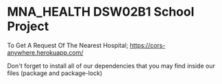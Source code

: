 # MNA_HEALTH DSW02B1 School Project
To Get A Request Of The Nearest Hospital;
https://cors-anywhere.herokuapp.com/

Don't forget to install all of our dependencies that you may find inside our files (package and package-lock)
